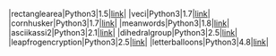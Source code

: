 |rectanglearea|Python3|1.5|[link](https://open.kattis.com/problems/rectanglearea)|
|veci|Python3|1.7|[link](https://open.kattis.com/problems/veci?editresubmit=14988178)|
|cornhusker|Python3|1.7|[link](https://open.kattis.com/problems/cornhusker?editresubmit=14991591)|
|meanwords|Python3|1.8|[link](https://open.kattis.com/problems/meanwords)|
|asciikassi2|Python3|2.1|[link](https://open.kattis.com/problems/asciikassi2)|
|dihedralgroup|Python3|2.5|[link](https://open.kattis.com/problems/dihedralgroup?editresubmit=14991552)|
|leapfrogencryption|Python3|2.5|[link](https://open.kattis.com/problems/leapfrogencryption?editresubmit=14991576)|
|letterballoons|Python3|4.8|[link](https://open.kattis.com/problems/letterballoons?editresubmit=14991618&tab=metadata)|